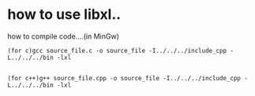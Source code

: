 # how to use libxl..
how to compile code....(in MinGw)

    (for c)gcc source_file.c -o source_file -I../../../include_cpp -L../../../bin -lxl
    
    
    (for c++)g++ source_file.cpp -o source_file -I../../../include_cpp -L../../../bin -lxl
    
